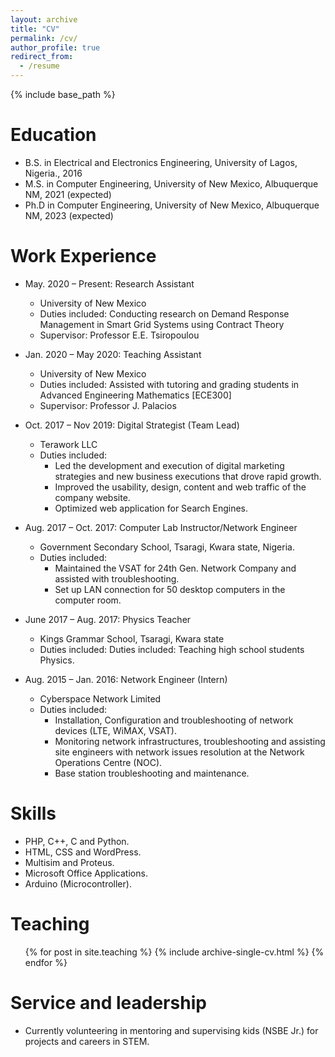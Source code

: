 ```yaml
---
layout: archive
title: "CV"
permalink: /cv/
author_profile: true
redirect_from:
  - /resume
---
```


{% include base_path %}

Education
======
* B.S. in Electrical and Electronics Engineering, University of Lagos, Nigeria., 2016
* M.S. in Computer Engineering, University of New Mexico, Albuquerque NM, 2021 (expected)
* Ph.D in Computer Engineering, University of New Mexico, Albuquerque NM, 2023 (expected)

Work Experience
======
* May. 2020 – Present: Research Assistant
  * University of New Mexico
  * Duties included: Conducting research on Demand Response Management in Smart Grid Systems using Contract Theory
  * Supervisor: Professor E.E. Tsiropoulou

* Jan. 2020 – May 2020: Teaching Assistant
  * University of New Mexico
  * Duties included: Assisted with tutoring and grading students in Advanced Engineering Mathematics [ECE300]
  * Supervisor: Professor J. Palacios
  
* Oct. 2017 – Nov 2019: Digital Strategist (Team Lead)
  * Terawork LLC
  * Duties included:
    -	Led the development and execution of digital marketing strategies and new business executions that drove rapid growth.
    -	Improved the usability, design, content and web traffic of the company website.
    -	Optimized web application for Search Engines.
  

* Aug. 2017 – Oct. 2017: Computer Lab Instructor/Network Engineer
  * Government Secondary School, Tsaragi, Kwara state, Nigeria.
  * Duties included:
    -	Maintained the VSAT for 24th Gen. Network Company and assisted with troubleshooting.
    -	Set up LAN connection for 50 desktop computers in the computer room.

* June 2017 – Aug. 2017: Physics Teacher
  * Kings Grammar School, Tsaragi, Kwara state
  * Duties included: Duties included: Teaching high school students Physics.
 

* Aug. 2015 – Jan. 2016: Network Engineer (Intern)
  * Cyberspace Network Limited
  * Duties included:
    -	Installation, Configuration and troubleshooting of network devices (LTE, WiMAX, VSAT).
    -	Monitoring network infrastructures, troubleshooting and assisting site engineers with network issues resolution at the Network Operations Centre (NOC).
    -	Base station troubleshooting and maintenance.

 
Skills
======
*	PHP, C++, C and Python.
*	HTML, CSS and WordPress.
*	Multisim and Proteus.
*	Microsoft Office Applications.
*	Arduino (Microcontroller).

  
Teaching
======
  <ul>{% for post in site.teaching %}
    {% include archive-single-cv.html %}
  {% endfor %}</ul>
  
  
Service and leadership
======
* Currently volunteering in mentoring and supervising kids (NSBE Jr.) for projects and careers in STEM.
